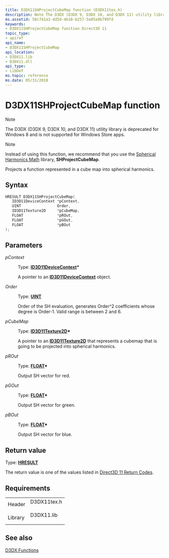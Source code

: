 ```yaml
---
title: D3DX11SHProjectCubeMap function (D3DX11tex.h)
description: Note The D3DX (D3DX 9, D3DX 10, and D3DX 11) utility library is deprecated for Windows 8 and is not supported for Windows Store apps. Note Instead of using this function, we recommend that you use the Spherical Harmonics Math library, SHProjectCubeMap.
ms.assetid: 58c741a3-dd5d-4b18-b257-5e85a9b799fd
keywords:
- D3DX11SHProjectCubeMap function Direct3D 11
topic_type:
- apiref
api_name:
- D3DX11SHProjectCubeMap
api_location:
- D3DX11.lib
- D3DX11.dll
api_type:
- LibDef
ms.topic: reference
ms.date: 05/31/2018
---
```


# D3DX11SHProjectCubeMap function

> [!Note]  
> The D3DX (D3DX 9, D3DX 10, and D3DX 11) utility library is deprecated for Windows 8 and is not supported for Windows Store apps.

 

> [!Note]  
> Instead of using this function, we recommend that you use the [Spherical Harmonics Math](https://go.microsoft.com/fwlink/p/?LinkId=262885) library, **SHProjectCubeMap**.

 

Projects a function represented in a cube map into spherical harmonics.

## Syntax


```C++
HRESULT D3DX11SHProjectCubeMap(
   ID3D11DeviceContext *pContext,
   UINT                Order,
   ID3D11Texture2D     *pCubeMap,
   FLOAT               *pROut,
   FLOAT               *pGOut,
   FLOAT               *pBOut
);
```



## Parameters

<dl> <dt>

*pContext* 
</dt> <dd>

Type: **[**ID3D11DeviceContext**](/windows/desktop/api/D3D11/nn-d3d11-id3d11devicecontext)\***

A pointer to an [**ID3D11DeviceContext**](/windows/desktop/api/D3D11/nn-d3d11-id3d11devicecontext) object.

</dd> <dt>

*Order* 
</dt> <dd>

Type: **[**UINT**](https://docs.microsoft.com/windows/desktop/WinProg/windows-data-types)**

Order of the SH evaluation, generates Order^2 coefficients whose degree is Order-1. Valid range is between 2 and 6.

</dd> <dt>

*pCubeMap* 
</dt> <dd>

Type: **[**ID3D11Texture2D**](/windows/desktop/api/D3D11/nn-d3d11-id3d11texture2d)\***

A pointer to an [**ID3D11Texture2D**](/windows/desktop/api/D3D11/nn-d3d11-id3d11texture2d) that represents a cubemap that is going to be projected into spherical harmonics.

</dd> <dt>

*pROut* 
</dt> <dd>

Type: **[**FLOAT**](https://docs.microsoft.com/windows/desktop/WinProg/windows-data-types)\***

Output SH vector for red.

</dd> <dt>

*pGOut* 
</dt> <dd>

Type: **[**FLOAT**](https://docs.microsoft.com/windows/desktop/WinProg/windows-data-types)\***

Output SH vector for green.

</dd> <dt>

*pBOut* 
</dt> <dd>

Type: **[**FLOAT**](https://docs.microsoft.com/windows/desktop/WinProg/windows-data-types)\***

Output SH vector for blue.

</dd> </dl>

## Return value

Type: **[**HRESULT**](https://msdn.microsoft.com/library/Bb401631(v=MSDN.10).aspx)**

The return value is one of the values listed in [Direct3D 11 Return Codes](d3d11-graphics-reference-returnvalues.md).

## Requirements



|                    |                                                                                        |
|--------------------|----------------------------------------------------------------------------------------|
| Header<br/>  | <dl> <dt>D3DX11tex.h</dt> </dl> |
| Library<br/> | <dl> <dt>D3DX11.lib</dt> </dl>  |



## See also

<dl> <dt>

[D3DX Functions](d3d11-graphics-reference-d3dx11-functions.md)
</dt> </dl>

 

 





